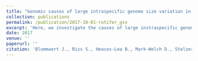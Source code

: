 ```yaml
---
title: "Genomic causes of large intraspecific genome size variation in a species of rotifer"
collection: publications
permalink: /publication/2017-10-01-rotifer_gsv
excerpt: 'Here, we investigate the causes of large instraspecific genome size variation in Brachionus asplanchnoidis, a species within the B. plicatilis species complex. The analysis is almost completed and hopefully the results will be publishable soon!'
date: 2017
venue: ''
paperurl: ''
citation: 'Blommaert J., Riss S., Heacox-Lea B., Mark-Welch D., Stelzer CP. (in prep). &quot;Paper Title Number 2.&quot; <i>Journal 1</i>. 1(2).'
---
```

